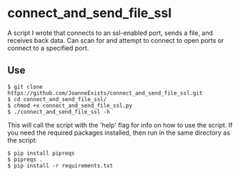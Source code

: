 # connect_and_send_file_ssl
A script I wrote that connects to an ssl-enabled port, sends a file, and receives back data. Can scan for and attempt to connect to open ports or connect to a specified port.
## Use
```
$ git clone https://github.com/JoanneExists/connect_and_send_file_ssl.git
$ cd connect_and_send_file_ssl/
$ chmod +x connect_and_send_file_ssl.py
$ ./connect_and_send_file_ssl -h
```
This will call the script with the 'help' flag for info on how to use the script.
If you need the required packages installed, then run in the same directory as the script:
```
$ pip install pipreqs
$ pipreqs .
$ pip install -r requirements.txt
```
